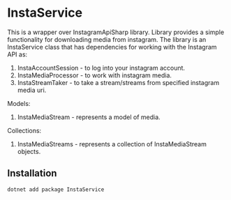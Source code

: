 # InstaService

This is a wrapper over InstagramApiSharp library.
Library provides a simple functionality for downloading media from instagram.
The library is an InstaService class that has dependencies for working with the Instagram API as:

1. InstaAccountSession - to log into your instagram account.
2. InstaMediaProcessor - to work with instagram media.
3. InstaStreamTaker - to take a stream/streams from specified instagram media uri.

Models:

1. InstaMediaStream - represents a model of media.

Collections:

1. InstaMediaStreams - represents a collection of InstaMediaStream objects.

## Installation

```bash
dotnet add package InstaService
```
